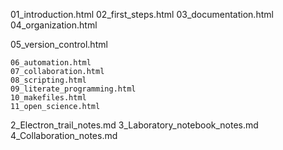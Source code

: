01_introduction.html
02_first_steps.html
03_documentation.html
04_organization.html

05_version_control.html

	06_automation.html
	07_collaboration.html
	08_scripting.html
	09_literate_programming.html
	10_makefiles.html
	11_open_science.html

2_Electron_trail_notes.md
3_Laboratory_notebook_notes.md
4_Collaboration_notes.md

